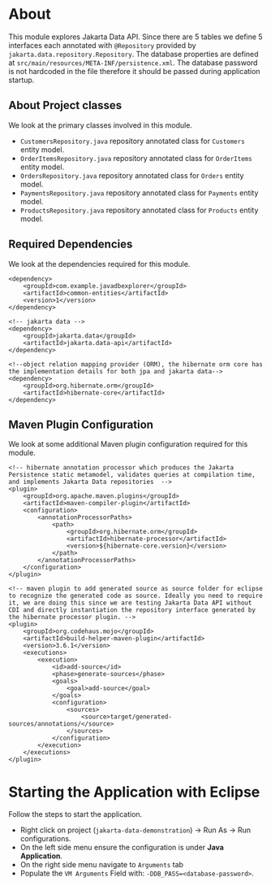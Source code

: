 # About

This module explores Jakarta Data API. Since there are 5 tables we define 5 interfaces each annotated with `@Repository` provided by `jakarta.data.repository.Repository`. The database properties are defined at `src/main/resources/META-INF/persistence.xml`. The database password is not hardcoded in the file therefore it should be passed during application startup.

## About Project classes

We look at the primary classes involved in this module.

- `CustomersRepository.java` repository annotated class for `Customers` entity model.
- `OrderItemsRepository.java` repository annotated class for `OrderItems` entity model.
- `OrdersRepository.java` repository annotated class for `Orders` entity model.
- `PaymentsRepository.java` repository annotated class for `Payments` entity model.
- `ProductsRepository.java` repository annotated class for `Products` entity model.

## Required Dependencies

We look at the dependencies required for this module.

```
<dependency>
	<groupId>com.example.javadbexplorer</groupId>
	<artifactId>common-entities</artifactId>
	<version>1</version>
</dependency>

<!-- jakarta data -->
<dependency>
    <groupId>jakarta.data</groupId>
    <artifactId>jakarta.data-api</artifactId>
</dependency>

<!--object relation mapping provider (ORM), the hibernate orm core has the implementation details for both jpa and jakarta data-->
<dependency>
    <groupId>org.hibernate.orm</groupId>
    <artifactId>hibernate-core</artifactId>
</dependency>
```

## Maven Plugin Configuration

We look at some additional Maven plugin configuration required for this module.

```
<!-- hibernate annotation processor which produces the Jakarta Persistence static metamodel, validates queries at compilation time, and implements Jakarta Data repositories  -->
<plugin>
	<groupId>org.apache.maven.plugins</groupId>
	<artifactId>maven-compiler-plugin</artifactId>
	<configuration>
		<annotationProcessorPaths>
			<path>
				<groupId>org.hibernate.orm</groupId>
				<artifactId>hibernate-processor</artifactId>
				<version>${hibernate-core.version}</version>
			</path>
		</annotationProcessorPaths>
	</configuration>
</plugin>

<!-- maven plugin to add generated source as source folder for eclipse to recognize the generated code as source. Ideally you need to require it, we are doing this since we are testing Jakarta Data API without CDI and directly instantiation the repository interface generated by the hibernate processor plugin. -->
<plugin>
	<groupId>org.codehaus.mojo</groupId>
	<artifactId>build-helper-maven-plugin</artifactId>
	<version>3.6.1</version>
	<executions>
		<execution>
			<id>add-source</id>
			<phase>generate-sources</phase>
			<goals>
				<goal>add-source</goal>
			</goals>
			<configuration>
				<sources>
					<source>target/generated-sources/annotations/</source>
				</sources>
			</configuration>
		</execution>
	</executions>
</plugin>
```

# Starting the Application with Eclipse

Follow the steps to start the application.

- Right click on project (`jakarta-data-demonstration`) -> Run As -> Run configurations.
- On the left side menu ensure the configuration is under **Java Application**.
- On the right side menu navigate to `Arguments` tab
- Populate the `VM Arguments` Field with: `-DDB_PASS=<database-password>`.



